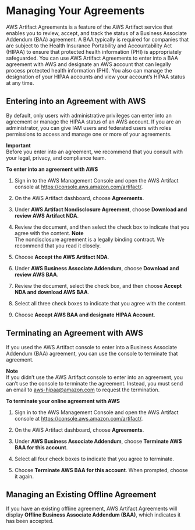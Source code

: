 # Managing Your Agreements<a name="managingagreements"></a>

AWS Artifact Agreements is a feature of the AWS Artifact service that enables you to review, accept, and track the status of a Business Associate Addendum \(BAA\) agreement\. A BAA typically is required for companies that are subject to the Health Insurance Portability and Accountability Act \(HIPAA\) to ensure that protected health information \(PHI\) is appropriately safeguarded\. You can use AWS Artifact Agreements to enter into a BAA agreement with AWS and designate an AWS account that can legally process protected health information \(PHI\)\. You also can manage the designation of your HIPAA accounts and view your account’s HIPAA status at any time\. 

## Entering into an Agreement with AWS<a name="enteragreement"></a>

By default, only users with administrative privileges can enter into an agreement or manage the HIPAA status of an AWS account\. If you are an administrator, you can give IAM users and federated users with roles permissions to access and manage one or more of your agreements\. 

**Important**  
Before you enter into an agreement, we recommend that you consult with your legal, privacy, and compliance team\.

**To enter into an agreement with AWS**

1. Sign in to the AWS Management Console and open the AWS Artifact console at [https://console\.aws\.amazon\.com/artifact/](https://console.aws.amazon.com/artifact/)\.

1. On the AWS Artifact dashboard, choose **Agreements**\.

1. Under **AWS Artifact Nondisclosure Agreement**, choose **Download and review AWS Artifact NDA**\.

1. Review the document, and then select the check box to indicate that you agree with the content\.
**Note**  
The nondisclosure agreement is a legally binding contract\. We recommend that you read it closely\.

1. Choose **Accept the AWS Artifact NDA**\.

1. Under **AWS Business Associate Addendum**, choose **Download and review AWS BAA**\.

1. Review the document, select the check box, and then choose **Accept NDA and download AWS BAA**\. 

1. Select all three check boxes to indicate that you agree with the content\. 

1. Choose **Accept AWS BAA and designate HIPAA Account**\.

## Terminating an Agreement with AWS<a name="terminateagreement"></a>

 If you used the AWS Artifact console to enter into a Business Associate Addendum \(BAA\) agreement, you can use the console to terminate that agreement\. 

**Note**  
If you didn’t use the AWS Artifact console to enter into an agreement, you can’t use the console to terminate the agreement\. Instead, you must send an email to [aws\-hipaa@amazon\.com](mailto:aws-hipaa@amazon.com) to request the termination\.

**To terminate your online agreement with AWS**

1. Sign in to the AWS Management Console and open the AWS Artifact console at [https://console\.aws\.amazon\.com/artifact/](https://console.aws.amazon.com/artifact/)\.

1. On the AWS Artifact dashboard, choose **Agreements**\.

1. Under **AWS Business Associate Addendum**, choose **Terminate AWS BAA for this account**\. 

1. Select all four check boxes to indicate that you agree to terminate\. 

1. Choose **Terminate AWS BAA for this account**\. When prompted, choose it again\.

## Managing an Existing Offline Agreement<a name="manageofflineagreement"></a>

If you have an existing offline agreement, AWS Artifact Agreements will display **Offline Business Associate Addendum \(BAA\)**, which indicates it has been accepted\.